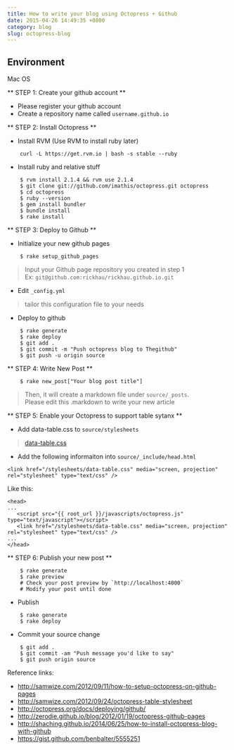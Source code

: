 ```yaml
---
title: How to write your blog using Octopress + Github
date: 2015-04-26 14:49:35 +0800
category: blog
slug: octopress-blog
---
```


## Environment
Mac OS

** STEP 1: Create your github account **    
- Please register your github account    
- Create a repository name called `username.github.io`    

** STEP 2: Install Octopress **    
- Install RVM (Use RVM to install ruby later)     

```  
    curl -L https://get.rvm.io | bash -s stable --ruby
```

- Install ruby and relative stuff

```
    $ rvm install 2.1.4 && rvm use 2.1.4
    $ git clone git://github.com/imathis/octopress.git octopress
    $ cd octopress 
    $ ruby --version
    $ gem install bundler
    $ bundle install
    $ rake install
```
** STEP 3: Deploy to Github **
- Initialize your new github pages    

```
    $ rake setup_github_pages
```
> Input your Github page repository you created in step 1    
> Ex: `git@github.com:rickhau/rickhau.github.io.git`   

- Edit `_config.yml`
> tailor this configuration file to your needs

- Deploy to github   
```
    $ rake generate
    $ rake deploy
    $ git add .
    $ git commit -m "Push octopress blog to Thegithub"
    $ git push -u origin source
```
** STEP 4: Write New Post ** 

```
    $ rake new_post["Your blog post title"]
```
> Then, it will create a markdown file under `source/_posts`.  
> Please edit this .markdown to write your new article

** STEP 5: Enable your Octopress to support table sytanx **

- Add data-table.css to `source/stylesheets`  

> [data-table.css](https://gist.githubusercontent.com/programus/1993032/raw/data-table.css)    

- Add the following informaiton into `source/_include/head.html`    

```
<link href="/stylesheets/data-table.css" media="screen, projection" rel="stylesheet" type="text/css" />
```
  
Like this:    
```
<head>
...
   <script src="{{ root_url }}/javascripts/octopress.js" type="text/javascript"></script>
   <link href="/stylesheets/data-table.css" media="screen, projection" rel="stylesheet" type="text/css" />
...
</head>     
```
** STEP 6: Publish your new post  **

```
    $ rake generate
    $ rake preview  
    # Check your post preview by `http://localhost:4000`
    # Modify your post until done
```

- Publish    
```   
    $ rake generate
    $ rake deploy
```

- Commit your source change
```
    $ git add .
    $ git commit -am "Push message you'd like to say"
    $ git push origin source
```


Reference links:    
- http://samwize.com/2012/09/11/how-to-setup-octopress-on-github-pages    
- http://samwize.com/2012/09/24/octopress-table-stylesheet    
- http://octopress.org/docs/deploying/github/    
- http://zerodie.github.io/blog/2012/01/19/octopress-github-pages    
- http://shaching.github.io/2014/06/25/how-to-install-octopress-blog-with-github    
- https://gist.github.com/benbalter/5555251
